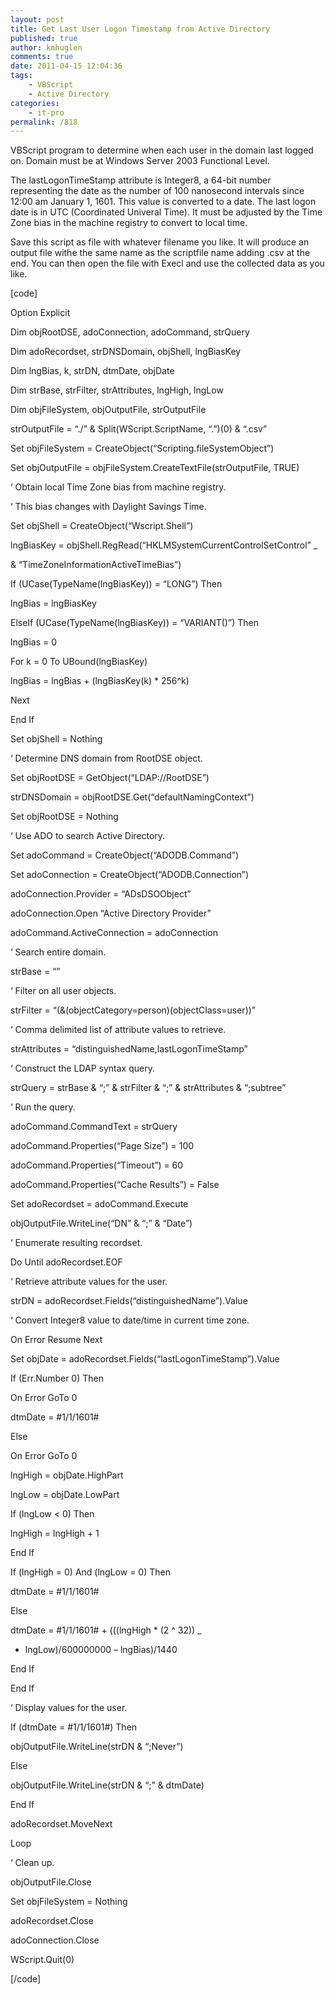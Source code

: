 ```yaml
---
layout: post
title: Get Last User Logon Timestamp from Active Directory
published: true
author: kmhuglen
comments: true
date: 2011-04-15 12:04:36
tags:
    - VBScript
    - Active Directory
categories:
    - it-pro
permalink: /818
---
```

VBScript program to determine when each user in the domain last logged on. Domain must be at Windows Server 2003 Functional Level.

The lastLogonTimeStamp attribute is Integer8, a 64-bit number representing the date as the number of 100 nanosecond intervals since 12:00 am January 1, 1601. This value is converted to a date. The last logon date is in UTC (Coordinated Univeral Time). It must be adjusted by the Time Zone bias in the machine registry to convert to local time.

Save this script as file with whatever filename you like. It will produce an output file withe the same name as the scriptfile name adding .csv at the end. You can then open the file with Execl and use the collected data as you like.

[code]
  
Option Explicit

Dim objRootDSE, adoConnection, adoCommand, strQuery
  
Dim adoRecordset, strDNSDomain, objShell, lngBiasKey
  
Dim lngBias, k, strDN, dtmDate, objDate
  
Dim strBase, strFilter, strAttributes, lngHigh, lngLow
  
Dim objFileSystem, objOutputFile, strOutputFile

strOutputFile = &#8220;./&#8221; & Split(WScript.ScriptName, &#8220;.&#8221;)(0) & &#8220;.csv&#8221;
  
Set objFileSystem = CreateObject(&#8220;Scripting.fileSystemObject&#8221;)
  
Set objOutputFile = objFileSystem.CreateTextFile(strOutputFile, TRUE)

&#8216; Obtain local Time Zone bias from machine registry.
  
&#8216; This bias changes with Daylight Savings Time.
  
Set objShell = CreateObject(&#8220;Wscript.Shell&#8221;)
  
lngBiasKey = objShell.RegRead(&#8220;HKLMSystemCurrentControlSetControl&#8221; _
  
& &#8220;TimeZoneInformationActiveTimeBias&#8221;)
  
If (UCase(TypeName(lngBiasKey)) = &#8220;LONG&#8221;) Then
  
lngBias = lngBiasKey
  
ElseIf (UCase(TypeName(lngBiasKey)) = &#8220;VARIANT()&#8221;) Then
  
lngBias = 0
  
For k = 0 To UBound(lngBiasKey)
  
lngBias = lngBias + (lngBiasKey(k) * 256^k)
  
Next
  
End If
  
Set objShell = Nothing

&#8216; Determine DNS domain from RootDSE object.
  
Set objRootDSE = GetObject(&#8220;LDAP://RootDSE&#8221;)
  
strDNSDomain = objRootDSE.Get(&#8220;defaultNamingContext&#8221;)
  
Set objRootDSE = Nothing

&#8216; Use ADO to search Active Directory.
  
Set adoCommand = CreateObject(&#8220;ADODB.Command&#8221;)
  
Set adoConnection = CreateObject(&#8220;ADODB.Connection&#8221;)
  
adoConnection.Provider = &#8220;ADsDSOObject&#8221;
  
adoConnection.Open &#8220;Active Directory Provider&#8221;
  
adoCommand.ActiveConnection = adoConnection

&#8216; Search entire domain.
  
strBase = &#8220;&#8221;

&#8216; Filter on all user objects.
  
strFilter = &#8220;(&(objectCategory=person)(objectClass=user))&#8221;

&#8216; Comma delimited list of attribute values to retrieve.
  
strAttributes = &#8220;distinguishedName,lastLogonTimeStamp&#8221;

&#8216; Construct the LDAP syntax query.
  
strQuery = strBase & &#8220;;&#8221; & strFilter & &#8220;;&#8221; & strAttributes & &#8220;;subtree&#8221;

&#8216; Run the query.
  
adoCommand.CommandText = strQuery
  
adoCommand.Properties(&#8220;Page Size&#8221;) = 100
  
adoCommand.Properties(&#8220;Timeout&#8221;) = 60
  
adoCommand.Properties(&#8220;Cache Results&#8221;) = False
  
Set adoRecordset = adoCommand.Execute

objOutputFile.WriteLine(&#8220;DN&#8221; & &#8220;;&#8221; & &#8220;Date&#8221;)
  
&#8216; Enumerate resulting recordset.
  
Do Until adoRecordset.EOF
  
&#8216; Retrieve attribute values for the user.
  
strDN = adoRecordset.Fields(&#8220;distinguishedName&#8221;).Value
  
&#8216; Convert Integer8 value to date/time in current time zone.
  
On Error Resume Next
  
Set objDate = adoRecordset.Fields(&#8220;lastLogonTimeStamp&#8221;).Value
  
If (Err.Number  0) Then
  
On Error GoTo 0
  
dtmDate = #1/1/1601#
  
Else
  
On Error GoTo 0
  
lngHigh = objDate.HighPart
  
lngLow = objDate.LowPart
  
If (lngLow < 0) Then
  
lngHigh = lngHigh + 1
  
End If
  
If (lngHigh = 0) And (lngLow = 0) Then
  
dtmDate = #1/1/1601#
  
Else
  
dtmDate = #1/1/1601# + (((lngHigh * (2 ^ 32)) _
  
+ lngLow)/600000000 &#8211; lngBias)/1440
  
End If
  
End If
  
&#8216; Display values for the user.
  
If (dtmDate = #1/1/1601#) Then
  
objOutputFile.WriteLine(strDN & &#8220;;Never&#8221;)
  
Else
  
objOutputFile.WriteLine(strDN & &#8220;;&#8221; & dtmDate)
  
End If
  
adoRecordset.MoveNext
  
Loop

&#8216; Clean up.
  
objOutputFile.Close
  
Set objFileSystem = Nothing
  
adoRecordset.Close
  
adoConnection.Close

WScript.Quit(0)
  
[/code]